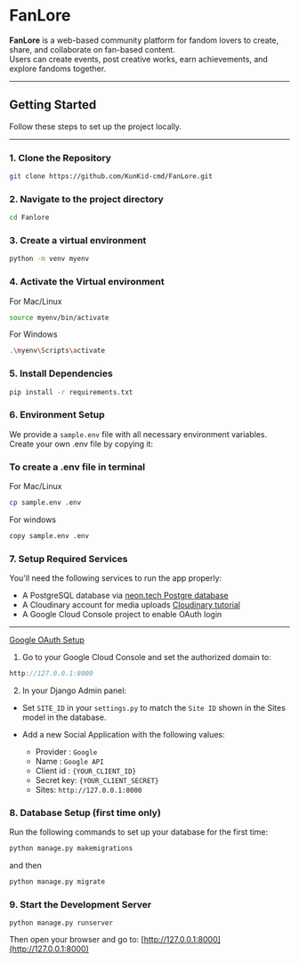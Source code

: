 # FanLore

**FanLore** is a web-based community platform for fandom lovers to create,
share, and collaborate on fan-based content.  
Users can create events, post creative works, earn achievements, and explore
fandoms together.

---

## Getting Started

Follow these steps to set up the project locally.

---

### 1. Clone the Repository

```bash
git clone https://github.com/KunKid-cmd/FanLore.git
```

### 2. Navigate to the project directory

```bash
cd Fanlore
```

### 3. Create a virtual environment

```bash
python -m venv myenv
```

### 4. Activate the Virtual environment

For Mac/Linux

```bash
source myenv/bin/activate
```

For Windows

```bash
.\myenv\Scripts\activate
```

### 5. Install Dependencies

```bash
pip install -r requirements.txt
```

### 6. Environment Setup

We provide a `sample.env` file with all necessary environment variables.
Create your own .env file by copying it:

### To create a .env file in terminal

For Mac/Linux

```bash
cp sample.env .env
```

For windows

```bash
copy sample.env .env
```

### 7. Setup Required Services

You'll need the following services to run the app properly:

* A PostgreSQL database
  via [neon.tech Postgre database](https://www.youtube.com/watch?v=kvIK2NpuF2I)
* A Cloudinary account for media
  uploads [Cloudinary tutorial](https://cloudinary.com/documentation/python_quickstart)
* A Google Cloud Console project to enable OAuth login

---

[Google OAuth Setup](https://dev.to/odhiambo/integrate-google-oauth2-social-authentication-into-your-django-web-app-1bk5)

1) Go to your Google Cloud Console and set the authorized domain to:

```cpp
http://127.0.0.1:8000
```

2) In your Django Admin panel:

* Set ```SITE_ID``` in your ```settings.py``` to match the `Site ID` shown in
  the Sites model in the database.

* Add a new Social Application with the following values:
    * Provider : ```Google```
    * Name : ```Google API```
    * Client id : ```{YOUR_CLIENT_ID}```
    * Secret key: ```{YOUR_CLIENT_SECRET}```
    * Sites: ```http://127.0.0.1:8000```

### 8. Database Setup (first time only)

Run the following commands to set up your database for the first time:

```bash
python manage.py makemigrations
```

and then

```bash
python manage.py migrate
```

### 9. Start the Development Server

```commandline
python manage.py runserver
```

Then open your browser and go to:
[http://127.0.0.1:8000](http://127.0.0.1:8000)
